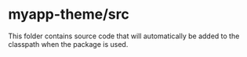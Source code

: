 # myapp-theme/src

This folder contains source code that will automatically be added to the classpath when
the package is used.
